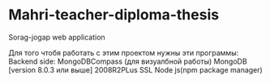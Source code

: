 # Mahri-teacher-diploma-thesis

Sorag-jogap web application

Для того чтобя работать с этим проектом нужны эти программы:
Backend side:
MongoDBCompass (для визуалбной работы)
MongoDB [version 8.0.3 или выше] 2008R2PLus SSL
Node js(npm package manager)
